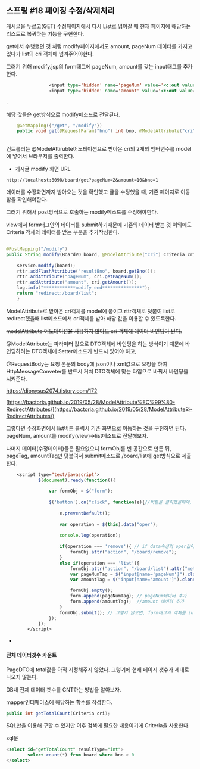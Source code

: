 ## 스프링 #18 페이징 수정/삭제처리





게시글을 누르고(GET) 수정페이지에서 다시 List로 넘어갈 때 현재 페이지에 해당하는 리스트로 복귀하는 기능을 구현한다.



get에서 수행했던 것 처럼 modify페이지에서도 amount, pageNum 데이터를 가지고 있다가 list의 cri 객체에 넘겨주어야한다.



그러기 위해 modify.jsp의 form태그에 pageNum, amount를 갖는 input태그를 추가한다.



```jsp
				<input type='hidden' name='pageNum' value='<c:out value="${cri.pageNum }"/>'>
				<input type='hidden' name='amount' value='<c:out value="${cri.amount }"/>'>
```

.

해당 값들은 get방식으로 modify메소드로 전달된다.

```java
	@GetMapping({"/get", "/modify"})
	public void get(@RequestParam("bno") int bno, @ModelAttribute("cri") Criteria cri, Model model) {
	
```

컨트롤러는 @ModelAttirubte어노테이션으로 받아온 cri의 2개의 멤버변수를 model에 넣어서 브라우저를 출력한다.

- 게시글 modify 화면 URL

```
http://localhost:8090/board/get?pageNum=2&amount=10&bno=1
```



데이터를 수정화면까지 받아오는 것을 확인했고 글을 수정했을 때, 기존 페이지로 이동함을 확인해야한다.



그러기 위해서 post방식으로 호출하는 modify메소드를 수정해야한다.



view에서 form태그안의 데이터를 submit하기때문에 기존의 데이터 받는 것 이외에도 Criteria 객체의 데이터를 받는 부분을 추가작성한다.

```java
	
@PostMapping("/modify")
public String modify(BoardVO board, @ModelAttribute("cri") Criteria cri ,RedirectAttributes rttr) {
	
	service.modify(board);
	rttr.addFlashAttribute("resultBno", board.getBno());
	rttr.addAttribute("pageNum", cri.getPageNum());
	rttr.addAttribute("amount", cri.getAmount());
	log.info("************modify end***************");
	return "redirect:/board/list";
    }
```



ModelAttribute로 받아온 cri객체를 model에 붙이고 rttr객체로 덧붙여 list로 redirect했을때 list메소드에서 cri객체를 받아 해당 값을 이용할 수 있도록한다.

~~modelAttribute 어노테이션을 사용하지 않아도 cri 객체에 데이터 바인딩이 된다.~~

@ModelAttribute는 파라미터 값으로 DTO객체에 바인딩을 하는 방식이기 때문에 바인딩하려는 DTO객체에 Setter메소드가 반드시 있어야 하고,

@RequestBody는 요청 본문의 body에 json이나 xml값으로 요청을 하여 HttpMessageConveter를 반드시 거쳐 DTO객체에 맞는 타입으로 바꿔서 바인딩을 시켜준다. 

https://dionysus2074.tistory.com/172

[https://bactoria.github.io/2019/05/28/ModelAttribute%EC%99%80-RedirectAttributes/](https://bactoria.github.io/2019/05/28/ModelAttribute와-RedirectAttributes/)





그렇다면 수정화면에서 list버튼 클릭시 기존 화면으로 이동하는 것을 구현하면 된다. pageNum, amount를 modify(view)->list메소드로 전달해보자.



나머지 데이터(수정데이터)들은 필요없으니 formObj를 빈 공간으로 만든 뒤, pageTag, amountTag만 덧붙여서 submit메소드로 /board/list에 get방식으로 제출한다.



```jsp
	<script type="text/javascript">
			$(document).ready(function(){
				
				var formObj = $("form");
				
				$('button').on("click", function(e){//버튼을 클릭했을때에,
					
					e.preventDefault();
					
					var operation = $(this).data("oper");
					
					console.log(operation);
					
					if(operation === 'remove'){ // if data속성의 oper값이 remove거나 list일때 각 로직 수행
						formObj.attr("action", "/board/remove");
					}
					else if(operation === 'list'){
						formObj.attr("action", "/board/list").attr("method","get");
						var pageNumTag = $("input[name='pageNum']").clone();
						var amountTag = $("input[name='amount']").clone();

						formObj.empty();
						form.append(pageNumTag); // pageNum데이터 추가
						form.append(amountTag);  //amount 데이터 추가
					}
					formObj.submit(); // 그렇지 않으면, form태그의 객체를 submit
				});
			});
		</script>
```





+

#### 전체 데이터갯수 카운트



PageDTO에 total값을 아직 지정해주지 않았다. 그렇기에 현재 페이지 갯수가 제대로 나오지 않는다.



DB내 전체 데이터 갯수를 CNT하는 방법을 알아보자.



mapper인터페이스에 해당하는 함수를 작성한다.

```java
public int getTotalCount(Criteria cri);
```

SQL만을 이용해 구할 수 있지만 이후 검색에 필요한 내용이기에 Criteria을 사용한다.



sql문


```sql
<select id="getTotalCount" resultType="int">
		select count(*) from board where bno > 0	
</select>
```